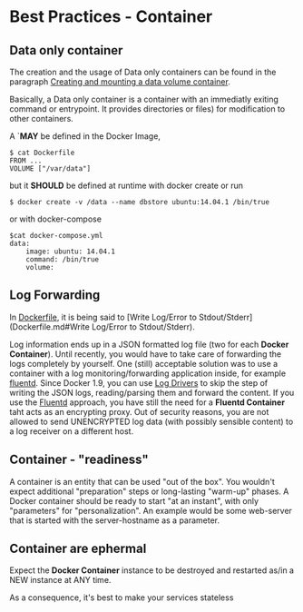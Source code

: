 # Best Practices - Container

## Data only container

The creation and the usage of Data only containers can be found in the paragraph [Creating and mounting a data volume container](https://docs.docker.com/engine/userguide/containers/dockervolumes/).

Basically, a Data only container is a container with an immediatly exiting command or entrypoint. It provides directories or files) for modification to other containers.

A `**MAY** be defined in the Docker Image,

	$ cat Dockerfile
	FROM ...
	VOLUME ["/var/data"]

but it **SHOULD** be defined at runtime with docker create or run

	$ docker create -v /data --name dbstore ubuntu:14.04.1 /bin/true

or with docker-compose

	$cat docker-compose.yml
	data:
		image: ubuntu: 14.04.1
		command: /bin/true
		volume:

## Log Forwarding

In [Dockerfile](Dockerfile.md), it is being said to [Write Log/Error to Stdout/Stderr](Dockerfile.md#Write Log/Error to Stdout/Stderr).

Log information ends up in a JSON formatted log file (two for each **Docker Container**). Until recently, you would have to take care of forwarding the logs completely by yourself. One (still) acceptable solution was to use a container with a log monitoring/forwarding application inside, for example [fluentd](http://www.fluentd.org/).
Since Docker 1.9, you can use [Log Drivers](https://docs.docker.com/engine/admin/logging/overview/) to skip the step of writing the JSON logs, reading/parsing them and forward the content.
If you use the [Fluentd](https://docs.docker.com/engine/admin/logging/fluentd/) approach, you have still the need for a **Fluentd Container** taht acts as an encrypting proxy. Out of security reasons, you are not allowed to send UNENCRYPTED log data (with possibly sensible content) to a log receiver on a different host.

## Container - "readiness"

A container is an entity that can be used "out of the box". You wouldn't expect additional "preparation" steps or long-lasting "warm-up" phases.
A Docker container should be ready to start "at an instant", with only "parameters" for "personalization". An example would be some web-server that is started with the server-hostname as a parameter.

## Container are ephermal

Expect the **Docker Container** instance to be destroyed and restarted as/in a NEW instance at ANY time.

As a consequence, it's best to make your services stateless
